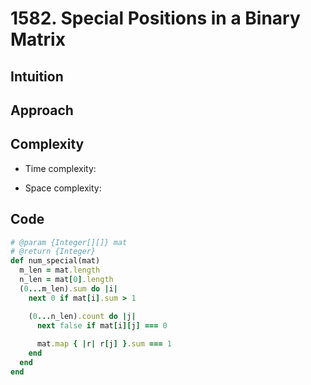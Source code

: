 # 1582. Special Positions in a Binary Matrix

## Intuition

## Approach
<!-- Describe your approach to solving the problem. -->

## Complexity

- Time complexity:
<!-- Add your time complexity here, e.g. $$O(n)$$ -->

- Space complexity:
<!-- Add your space complexity here, e.g. $$O(n)$$ -->

## Code

```ruby
# @param {Integer[][]} mat
# @return {Integer}
def num_special(mat)
  m_len = mat.length
  n_len = mat[0].length
  (0...m_len).sum do |i|
    next 0 if mat[i].sum > 1

    (0...n_len).count do |j|
      next false if mat[i][j] === 0
      
      mat.map { |r| r[j] }.sum === 1
    end
  end
end
```
